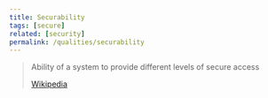 ```yaml
---
title: Securability
tags: [secure]
related: [security]
permalink: /qualities/securability
---
```



>Ability of a system to provide different levels of secure access
>
>[Wikipedia](https://en.wiktionary.org/wiki/securability)